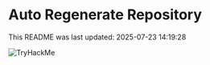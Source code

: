 # Auto Regenerate Repository

This README was last updated: 2025-07-23 14:19:28

 ![TryHackMe](https://tryhackme.com/badge/533634)